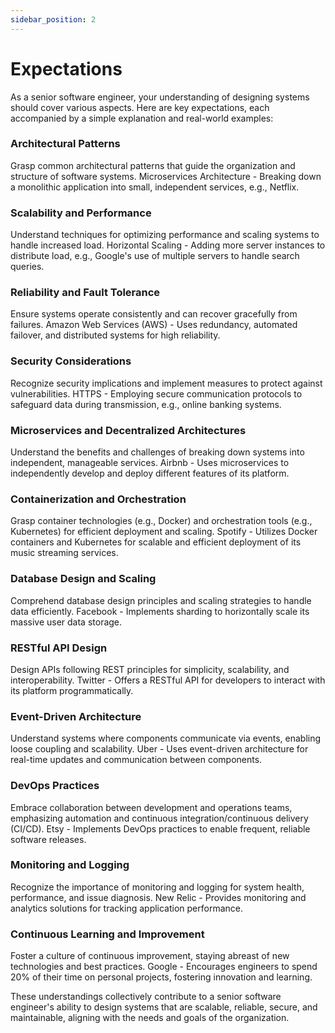 ```yaml
---
sidebar_position: 2
---
```


# Expectations

As a senior software engineer, your understanding of designing systems should cover various aspects. Here are key expectations, each accompanied by a simple explanation and real-world examples:

### Architectural Patterns

Grasp common architectural patterns that guide the organization and structure of software systems.
Microservices Architecture - Breaking down a monolithic application into small, independent services, e.g., Netflix.

### Scalability and Performance

Understand techniques for optimizing performance and scaling systems to handle increased load.
Horizontal Scaling - Adding more server instances to distribute load, e.g., Google's use of multiple servers to handle search queries.

### Reliability and Fault Tolerance

Ensure systems operate consistently and can recover gracefully from failures.
Amazon Web Services (AWS) - Uses redundancy, automated failover, and distributed systems for high reliability.

### Security Considerations

Recognize security implications and implement measures to protect against vulnerabilities.
HTTPS - Employing secure communication protocols to safeguard data during transmission, e.g., online banking systems.

### Microservices and Decentralized Architectures

Understand the benefits and challenges of breaking down systems into independent, manageable services.
Airbnb - Uses microservices to independently develop and deploy different features of its platform.

### Containerization and Orchestration

Grasp container technologies (e.g., Docker) and orchestration tools (e.g., Kubernetes) for efficient deployment and scaling.
Spotify - Utilizes Docker containers and Kubernetes for scalable and efficient deployment of its music streaming services.

### Database Design and Scaling

Comprehend database design principles and scaling strategies to handle data efficiently.
Facebook - Implements sharding to horizontally scale its massive user data storage.

### RESTful API Design

Design APIs following REST principles for simplicity, scalability, and interoperability.
Twitter - Offers a RESTful API for developers to interact with its platform programmatically.

### Event-Driven Architecture

Understand systems where components communicate via events, enabling loose coupling and scalability.
Uber - Uses event-driven architecture for real-time updates and communication between components.

### DevOps Practices

Embrace collaboration between development and operations teams, emphasizing automation and continuous integration/continuous delivery (CI/CD).
Etsy - Implements DevOps practices to enable frequent, reliable software releases.

### Monitoring and Logging

Recognize the importance of monitoring and logging for system health, performance, and issue diagnosis.
New Relic - Provides monitoring and analytics solutions for tracking application performance.

### Continuous Learning and Improvement

Foster a culture of continuous improvement, staying abreast of new technologies and best practices.
Google - Encourages engineers to spend 20% of their time on personal projects, fostering innovation and learning.

These understandings collectively contribute to a senior software engineer's ability to design systems that are scalable, reliable, secure, and maintainable, aligning with the needs and goals of the organization.
